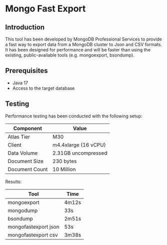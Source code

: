 # Mongo Fast Export

## Introduction

This tool has been developed by MongoDB Professional Services to provide a fast way to export data from a MongoDB cluster to Json and CSV formats.
It has been designed for performance and will be faster than using the existing, public-available tools (e.g. mongoexport, bsondump).

## Prerequisites

- Java 17
- Access to the target database

## Testing

Performance testing has been conducted with the following setup:

| Component | Value |
| ---- | ---- |
| Atlas Tier | M30 |
| Client | m4.4xlarge (16 vCPU) |
| Data Volume | 2.31GB uncompressed |
| Document Size | 230 bytes |
| Document Count | 10 Million |

Results:

| Tool | Time |
| ---- | ---- |
| mongoexport | 4m12s |
| mongodump | 33s |
| bsondump | 2m51s |
| mongofastexport json | 53s |
| mongofastexport csv | 3m38s |